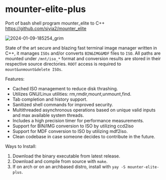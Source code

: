 # mounter-elite-plus
Port of bash shell program mounter_elite to C++ 
https://github.com/siyia2/mounter_elite

![2024-01-09-185254_grim](https://github.com/siyia2/mounter-elite-plus/assets/46220960/43d6bf11-12a4-46a1-bb1b-7c215e40b28a)

State of the art secure and blazing fast terminal image manager written in C++, it manages `ISOs` and/or converts `BIN&IMG&MDF` files to `ISO`. All paths are mounted under `/mnt/iso_*` format and conversion results are stored in their respective source directories. `ROOT` access is required to `mount&unmount&delete ISOs`. 

Features:
* Cached ISO management to reduce disk thrashing.
* Utilizes GNU/Linux utilities: rm,rmdir,mount,unmount,find.
* Tab completion and history support.
* Sanitized shell commands for improved security.
* Multithreaded asynchronous operations based on unique valid inputs and max available system threads.
* Includes a high precision timer for performance measurements.
* Support for BIN/IMG conversion to ISO by utilizing ccd2iso
* Support for MDF conversion to ISO by utilizing mdf2iso.
* Clean codebase in case someone decides to contribute in the future.

Ways to Install:
1) Download the binary executable from latest release.
2) Download and compile from source with `make`.
3) If on arch or on an archbased distro, install with `yay -S mounter-elite-plus`.
